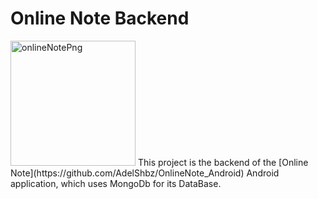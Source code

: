 # Online Note Backend
<img width="200" height="200" alt="onlineNotePng" src="https://github.com/user-attachments/assets/ba3a8b5b-5517-4d2c-801c-7618f2ef5254" />
This project is the backend of the [Online Note](https://github.com/AdelShbz/OnlineNote_Android) Android application, which uses MongoDb for its DataBase.
